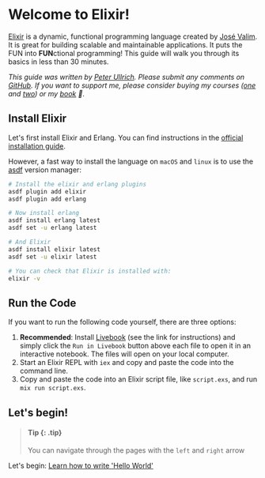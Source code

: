 # Welcome to Elixir!

[Elixir](https://elixir-lang.org) is a dynamic, functional programming language created by [José Valim](https://github.com/josevalim). It is great for building scalable and maintainable applications. It puts the FUN into **FUN**ctional programming! This guide will walk you through its basics in less than 30 minutes.

*This guide was written by [Peter Ullrich](https://peterullrich.com). Please submit any comments on [GitHub](https://github.com/PJUllrich/run-elixir/discussions). If you want to support me, please consider buying my courses ([one](https://indiecourses.com/catalog/build-an-mvp-with-elixir-6i4V9yOqLL54GuG0HkV9HR) and [two](https://indiecourses.com/catalog/building-forms-with-phoenix-liveview-2OPYIqaekkZwrpgLUZOyZV)) or my [book](https://pragprog.com/titles/puphoe/building-table-views-with-phoenix-liveview/) 💜.*

## Install Elixir

Let's first install Elixir and Erlang. You can find instructions in the [official installation guide](https://elixir-lang.org/install.html).

However, a fast way to install the language on `macOS` and `linux` is to use the [asdf](https://asdf-vm.com/) version manager:

```bash
# Install the elixir and erlang plugins
asdf plugin add elixir
asdf plugin add erlang

# Now install erlang
asdf install erlang latest
asdf set -u erlang latest

# And Elixir
asdf install elixir latest
asdf set -u elixir latest

# You can check that Elixir is installed with:
elixir -v
```

## Run the Code

If you want to run the following code yourself, there are three options:

1. **Recommended**: Install [Livebook](https://livebook.dev/) (see the link for instructions) and simply click the `Run in Livebook` button above each file to open it in an interactive notebook. The files will open on your local computer.
1. Start an Elixir REPL with `iex` and copy and paste the code into the command line.
1. Copy and paste the code into an Elixir script file, like `script.exs`, and run `mix run script.exs`.

## Let's begin!

> #### Tip {: .tip}
>
> You can navigate through the pages with the `left` and `right` arrow

Let's begin: [Learn how to write 'Hello World'](guides/01-basics/hello-world.livemd)

